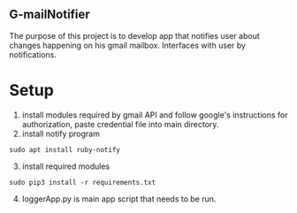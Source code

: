 ## G-mailNotifier 

The purpose of this project is to develop app that notifies user about 
changes happening on his gmail mailbox. Interfaces with user by notifications.

# Setup

1. install modules required by gmail API and follow google's instructions for
authorization, paste credential file into main directory.
2. install notify program
```
sudo apt install ruby-notify 
```
3. install required modules
```
sudo pip3 install -r requirements.txt
```
4. loggerApp.py is main app script that needs to be run.
